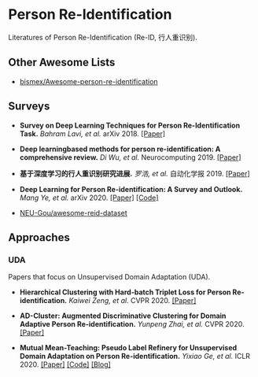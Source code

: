 # Person Re-Identification

Literatures of Person Re-Identification (Re-ID, 行人重识别).

## Other Awesome Lists

- [bismex/Awesome-person-re-identification](https://github.com/bismex/Awesome-person-re-identification)

## Surveys

- **Survey on Deep Learning Techniques for Person Re-Identification Task.** *Bahram Lavi, et al.* arXiv 2018. [[Paper]](https://arxiv.org/pdf/1807.05284.pdf)

- **Deep learningbased methods for person re-identification: A comprehensive review.** *Di Wu, et al.* Neurocomputing 2019. [[Paper]](https://www.sciencedirect.com/science/article/pii/S0925231219301225)

- **基于深度学习的行人重识别研究进展.** *罗浩, et al.* 自动化学报 2019. [[Paper]](https://kns.cnki.net/KCMS/detail/detail.aspx?dbcode=CJFQ&dbname=CJFDLAST2019&filename=MOTO201911002&v=MDIzMTZyV00xRnJDVVI3cWZZT1J1RkNya1ZiN01LQ0xmWWJHNEg5ak5ybzlGWm9SOGVYMUx1eFlTN0RoMVQzcVQ=)

- **Deep Learning for Person Re-identification: A Survey and Outlook.** *Mang Ye, et al.* arXiv 2020. [[Paper]](https://arxiv.org/pdf/2001.04193.pdf) [[Code]](https://github.com/mangye16/Cross-Modal-Re-ID-baseline)

- [NEU-Gou/awesome-reid-dataset](https://github.com/NEU-Gou/awesome-reid-dataset)

## Approaches

### UDA

Papers that focus on Unsupervised Domain Adaptation (UDA).

- **Hierarchical Clustering with Hard-batch Triplet Loss for Person Re-identification.** *Kaiwei Zeng, et al.* CVPR 2020. [[Paper]](https://openaccess.thecvf.com/content_CVPR_2020/papers/Zeng_Hierarchical_Clustering_With_Hard-Batch_Triplet_Loss_for_Person_Re-Identification_CVPR_2020_paper.pdf)

- **AD-Cluster: Augmented Discriminative Clustering for Domain Adaptive Person Re-identification.** *Yunpeng Zhai, et al.* CVPR 2020. [[Paper]]()

- **Mutual Mean-Teaching: Pseudo Label Refinery for Unsupervised Domain Adaptation on Person Re-identification.** *Yixiao Ge, et al.* ICLR 2020. [[Paper]](https://openreview.net/pdf?id=rJlnOhVYPS) [[Code]](https://github.com/yxgeee/MMT) [[Blog]](https://zhuanlan.zhihu.com/p/116074945)
